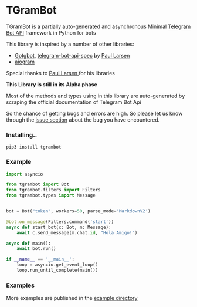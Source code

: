 # TGramBot

TGramBot is a partially auto-generated and asynchronous Minimal [Telegram Bot API](https://core.telegram.org/bots/api) framework in Python for bots

This library is inspired by a number of other libraries:

- [Gotgbot](https://github.com/PaulSonOfLars/gotgbot), [telegram-bot-api-spec](https://github.com/PaulSonOfLars/telegram-bot-api-spec) by [Paul Larsen
](https://github.com/PaulSonOfLars)
- [aiogram](https://github.com/aiogram/aiogram)

Special thanks to [Paul Larsen
](https://github.com/PaulSonOfLars) for his libraries

__**This Library is still in its Alpha phase**__

Most of the methods and types using in this library are auto-generated by scraping the official documentation of Telegram Bot Api

So the chance of getting bugs and errors are high. So please let us know through the [issue section](https://github.com/KeralaBots/TGramBot/issues) about the bug you have encountered.


### Installing..

```
pip3 install tgrambot
```

### Example

```python
import asyncio

from tgrambot import Bot
from tgrambot.filters import Filters
from tgrambot.types import Message


bot = Bot("token", workers=50, parse_mode='MarkdownV2')

@bot.on_message(Filters.command('start'))
async def start_bot(c: Bot, m: Message):
    await c.send_message(m.chat.id, "Hola Amigo!")

async def main():
    await bot.run()

if __name__ == '__main__':
    loop = asyncio.get_event_loop()
    loop.run_until_complete(main())
```

### Examples

More examples are published in the [example directory](https://github.com/KeralaBots/TGramBot/tree/alpha/examples)
